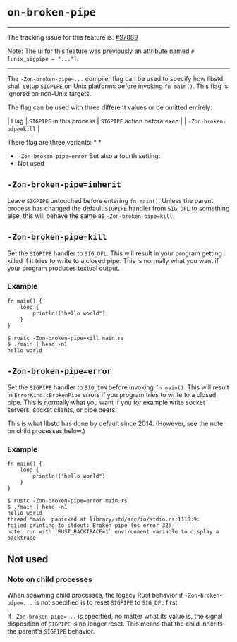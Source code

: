 # `on-broken-pipe`

--------------------

The tracking issue for this feature is: [#97889]

Note: The ui for this feature was previously an attribute named `#[unix_sigpipe = "..."]`.

[#97889]: https://github.com/rust-lang/rust/issues/97889

---

The `-Zon-broken-pipe=...` compiler flag can be used to specify how libstd shall setup `SIGPIPE` on Unix platforms before invoking `fn main()`. This flag is ignored on non-Unix targets.

The flag can be used with three different values or be omitted entirely:

| Flag                       | `SIGPIPE` in this process | `SIGPIPE` action before exec |
| `-Zon-broken-pipe=kill`    | 

There flag are three variants:
* 
* 
* `-Zon-broken-pipe=error`
But also a fourth setting:
* Not used


## `-Zon-broken-pipe=inherit`

Leave `SIGPIPE` untouched before entering `fn main()`. Unless the parent process has changed the default `SIGPIPE` handler from `SIG_DFL` to something else, this will behave the same as `-Zon-broken-pipe=kill`.

## `-Zon-broken-pipe=kill`

Set the `SIGPIPE` handler to `SIG_DFL`. This will result in your program getting killed if it tries to write to a closed pipe. This is normally what you want if your program produces textual output.

### Example

```rust,no_run
fn main() {
    loop {
        println!("hello world");
    }
}
```

```console
$ rustc -Zon-broken-pipe=kill main.rs
$ ./main | head -n1
hello world
```

## `-Zon-broken-pipe=error`

Set the `SIGPIPE` handler to `SIG_IGN` before invoking `fn main()`. This will result in `ErrorKind::BrokenPipe` errors if you program tries to write to a closed pipe. This is normally what you want if you for example write socket servers, socket clients, or pipe peers.

This is what libstd has done by default since 2014. (However, see the note on child processes below.)

### Example

```rust,no_run
fn main() {
    loop {
        println!("hello world");
    }
}
```

```console
$ rustc -Zon-broken-pipe=error main.rs
$ ./main | head -n1
hello world
thread 'main' panicked at library/std/src/io/stdio.rs:1118:9:
failed printing to stdout: Broken pipe (os error 32)
note: run with `RUST_BACKTRACE=1` environment variable to display a backtrace
```

## Not used



### Note on child processes

When spawning child processes, the legacy Rust behavior if `-Zon-broken-pipe=...` is not specified is to reset `SIGPIPE` to `SIG_DFL` first.

If `-Zon-broken-pipe=...` is specified, no matter what its value is, the signal disposition of `SIGPIPE` is no longer reset. This means that the child inherits the parent's `SIGPIPE` behavior.
